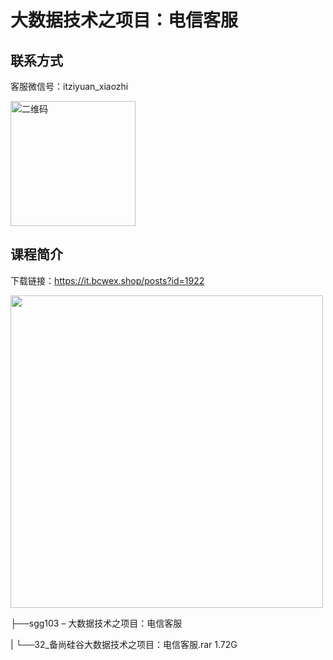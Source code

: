# 大数据技术之项目：电信客服

## 联系方式

客服微信号：itziyuan_xiaozhi

<img src="https://ziyuanyun.oss-cn-guangzhou.aliyuncs.com/common/20240614073449/666b82192834a.jpg" width="200" height="200" alt="二维码">

## 课程简介

下载链接：https://it.bcwex.shop/posts?id=1922

<img src="https://ziyuanyun.oss-cn-guangzhou.aliyuncs.com/yun/20240515183605/66449015e5c3a.jpg" width="500" alt="">

  ├──sgg103 &#8211; 大数据技术之项目：电信客服

 | └──32_备尚硅谷大数据技术之项目：电信客服.rar 1.72G

  